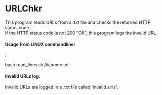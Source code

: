 # URLChkr

This program reads URLs from a .txt file and checks the returned HTTP status code.  
If the HTTP status code is not 200 "OK", this program logs the invalid URL.

<h4>Usage from LINUX commandline:</h4>:

bash read_lines.sh <i>filename</i>.txt

<h4>Invalid URLs log:</h4>

Invalid URLs are logged in a .txt file called 'invalid_urls'.



